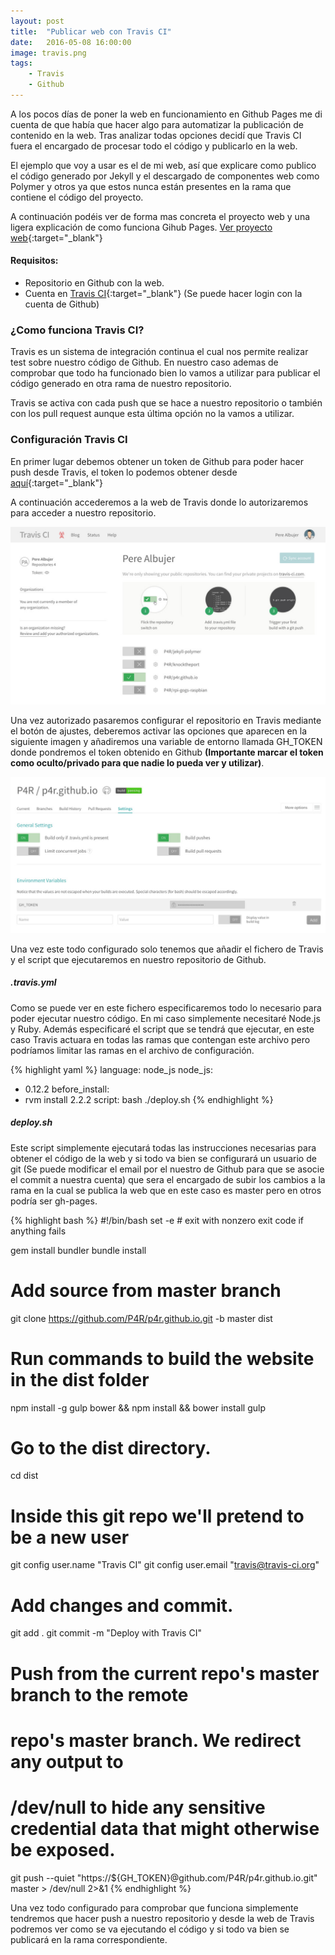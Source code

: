 ```yaml
---
layout: post
title:  "Publicar web con Travis CI"
date:   2016-05-08 16:00:00
image: travis.png
tags:
    - Travis
    - Github
---
```


A los pocos días de poner la web en funcionamiento en Github Pages me di cuenta de que había que hacer algo para automatizar la publicación de contenido en la web. Tras analizar todas opciones decidí que Travis CI fuera el encargado de procesar todo el código y publicarlo en la web.

<!--more--> 

El ejemplo que voy a usar es el de mi web, así que explicare como publico el código generado por Jekyll y el descargado
de componentes web como Polymer y otros ya que estos nunca están presentes en la rama que contiene el código del proyecto.

A continuación podéis ver de forma mas concreta el proyecto web y una ligera explicación de como funciona
Gihub Pages. [Ver proyecto web][personal_website]{:target="_blank"}

#### Requisitos:
 - Repositorio en Github con la web.
 - Cuenta en [Travis CI][travis_home]{:target="_blank"} (Se puede hacer login con la cuenta de Github)

### ¿Como funciona Travis CI?

Travis es un sistema de integración continua el cual nos permite realizar test sobre nuestro código de Github.
En nuestro caso ademas de comprobar que todo ha funcionado bien lo vamos a utilizar para publicar el
código generado en otra rama de nuestro repositorio.

Travis se activa con cada push que se hace a nuestro repositorio o también con los pull request aunque esta última
opción no la vamos a utilizar.

### Configuración Travis CI

En primer lugar debemos obtener un token de Github para poder hacer push desde Travis, el token lo podemos obtener
desde [aquí][github_tokens]{:target="_blank"}

A continuación accederemos a la web de Travis donde lo autorizaremos para acceder a nuestro repositorio.

<img src="/images/posts/travis-active-repo.jpg"/>

Una vez autorizado pasaremos configurar el repositorio en Travis mediante el botón de ajustes, deberemos
activar las opciones que aparecen en la siguiente imagen y añadiremos una variable de entorno llamada
GH_TOKEN donde pondremos el token obtenido en Github **(Importante marcar el token como oculto/privado
para que nadie lo pueda ver y utilizar)**.

<img src="/images/posts/travis-config-repo.jpg"/>

Una vez este todo configurado solo tenemos que añadir el fichero de Travis y el script que ejecutaremos en
nuestro repositorio de Github.

##### .travis.yml

Como se puede ver en este fichero especificaremos todo lo necesario para poder ejecutar nuestro código. En
mi caso simplemente necesitaré Node.js y Ruby. Además especificaré el script que se tendrá que ejecutar,
en este caso Travis actuara en todas las ramas que contengan este archivo pero podríamos limitar las ramas
en el archivo de configuración.

{% highlight yaml %}
language: node_js
node_js:
  - 0.12.2
before_install:
  - rvm install 2.2.2
script: bash ./deploy.sh
{% endhighlight %}

##### deploy.sh

Este script simplemente ejecutará todas las instrucciones necesarias para obtener el código de la
web y si todo va bien se configurará un usuario de git (Se puede modificar el email por el nuestro
de Github para que se asocie el commit a nuestra cuenta) que sera el encargado de subir los cambios
a la rama en la cual se publica la web que en este caso es master pero en otros podría ser gh-pages.

{% highlight bash %}
#!/bin/bash
set -e # exit with nonzero exit code if anything fails

gem install bundler
bundle install

# Add source from master branch
git clone https://github.com/P4R/p4r.github.io.git -b master dist

# Run commands to build the website in the dist folder
npm install -g gulp bower && npm install && bower install
gulp

# Go to the dist directory.
cd dist

# Inside this git repo we'll pretend to be a new user
git config user.name "Travis CI"
git config user.email "travis@travis-ci.org"

# Add changes and commit.
git add .
git commit -m "Deploy with Travis CI"

# Push from the current repo's master branch to the remote
# repo's master branch. We redirect any output to
# /dev/null to hide any sensitive credential data that might otherwise be exposed.
git push --quiet "https://${GH_TOKEN}@github.com/P4R/p4r.github.io.git" master > /dev/null 2>&1
{% endhighlight %}

Una vez todo configurado para comprobar que funciona simplemente tendremos que hacer push a nuestro
repositorio y desde la web de Travis podremos ver como se va ejecutando el código y si todo va bien
se publicará en la rama correspondiente.


[personal_website]: /projects/2016/04/03/personal-website/
[travis_home]: https://travis-ci.org/
[github_tokens]: https://github.com/settings/tokens
